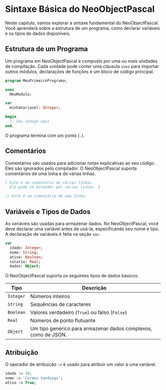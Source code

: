 # Sintaxe Básica do NeoObjectPascal

Neste capítulo, vamos explorar a sintaxe fundamental do NeoObjectPascal. Você aprenderá sobre a estrutura de um programa, como declarar variáveis e os tipos de dados disponíveis.

## Estrutura de um Programa

Um programa em NeoObjectPascal é composto por uma ou mais unidades de compilação. Cada unidade pode conter uma cláusula `uses` para importar outros módulos, declarações de funções e um bloco de código principal.

```pascal
program MeuPrimeiroPrograma;

uses
  MeuModulo;

var
  minhaVariavel: Integer;

begin
  // Seu código aqui
end.
```

O programa termina com um ponto (`.`).

## Comentários

Comentários são usados para adicionar notas explicativas ao seu código. Eles são ignorados pelo compilador. O NeoObjectPascal suporta comentários de uma linha e de várias linhas.

```pascal
{ Este é um comentário de várias linhas.
  Ele pode se estender por várias linhas. }

// Este é um comentário de uma linha.
```

## Variáveis e Tipos de Dados

As variáveis são usadas para armazenar dados. No NeoObjectPascal, você deve declarar uma variável antes de usá-la, especificando seu nome e tipo. A declaração de variáveis é feita na seção `var`.

```pascal
var
  idade: Integer;
  nome: String;
  ativo: Boolean;
  salario: Real;
  dados: Object;
```

O NeoObjectPascal suporta os seguintes tipos de dados básicos:

| Tipo      | Descrição                                       |
|-----------|---------------------------------------------------|
| `Integer` | Números inteiros                                  |
| `String`  | Sequências de caracteres                          |
| `Boolean` | Valores verdadeiro (`True`) ou falso (`False`)      |
| `Real`    | Números de ponto flutuante                        |
| `Object`  | Um tipo genérico para armazenar dados complexos, como de JSON. |

## Atribuição

O operador de atribuição `:=` é usado para atribuir um valor a uma variável.

```pascal
idade := 30;
nome := 'Carmen Sandiego';
ativo := True;
```

